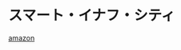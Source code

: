 # スマート・イナフ・シティ

[amazon](https://www.amazon.co.jp/-/en/ベン・グリーン-ebook/dp/B0B7QQ829K/ref=tmm_kin_swatch_0?_encoding=UTF8&qid=1662462632&sr=8-1)
